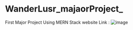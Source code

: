 # WanderLusr_majaorProject_
First Major Project Using MERN Stack
website Link : ![image](https://github.com/143KRISHU/WanderLusr_majaorProject_/assets/145432688/e515d866-95b5-4d3f-861b-cedcc6ec5af3)
